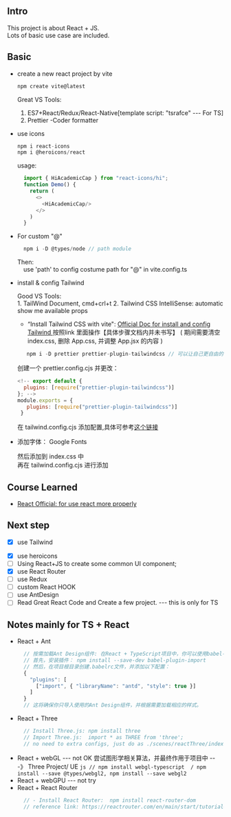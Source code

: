 ## Intro

This project is about React + JS.<br/>
Lots of basic use case are included.

## Basic

- create a new react project by vite

  ```js
  npm create vite@latest
  ```
  Great VS Tools:
    1. ES7+React/Redux/React-Native[template script: "tsrafce" --- For TS]
    2. Prettier -Coder formatter

- use icons

  ```js
  npm i react-icons
  npm i @heroicons/react
  ```
  usage:
  ```js
    import { HiAcademicCap } from "react-icons/hi";
    function Demo() {
      return (
        <>
          <HiAcademicCap/>
        </>
      )
    }
  ```

- For custom "@"

  ```js
    npm i -D @types/node // path module
  ```
  Then:<br/>
   &emsp;use 'path' to config costume path for "@" in vite.config.ts<br/>

- install & config Tailwind

   Good VS Tools:<br/>
      1. TailWind Document, cmd+crl+t
      2. Tailwind CSS IntelliSense: automatic show me available props

   - “Install Tailwind CSS with vite": [ Official Doc for install and config Tailwind ](https://tailwindcss.com/docs/guides/vite)
   按照link 里面操作【具体步骤文档内并未书写】 ( 期间需要清空 index.css, 删除 App.css, 并调整 App.jsx 的内容  )

   ```js
      npm i -D prettier prettier-plugin-tailwindcss // 可以让自己更自由的书写 tailwind，不必必须按照 tailwind 要求的顺序书写
   ```
  创建一个 prettier.config.cjs
  并更改：
  ```js
  <!-- export default {
    plugins: [require("prettier-plugin-tailwindcss")]
  }; -->
  module.exports = {
     plugins: [require("prettier-plugin-tailwindcss")]
   }
  ```
  在 tailwind.config.cjs 添加配置,具体可参考[这个链接](https://tailwindcss.com/docs/theme)

- 添加字体： Google Fonts

  然后添加到 index.css 中<br/>
  再在 tailwind.config.cjs 进行添加

## Course Learned

- [React Official: for use react more properly](https://m.bilibili.com/video/BV1Gg4y1x7x1?buvid=ZD47AAD4FC1A8B624C5B9FADDC71DC9A91CF&is_story_h5=false&mid=Zs5WXF9Y%2BWido8d1kCdpvA%3D%3D&p=1&plat_id=114&share_from=ugc&share_medium=iphone&share_plat=ios&share_session_id=15C54BD8-277C-4F8B-92E4-D13A10A2E1F3&share_source=WEIXIN&share_tag=s_i&timestamp=1689293233&unique_k=DCg1mlI&up_id=646421368&code=061dwOkl2pFYKb4h6ynl2Em2yI3dwOkB&state=)

## Next step

- [x] use Tailwind
<!-- - [ ] use Framer Motion -->
- [x] use heroicons
- [ ] Using React+JS to create some common UI component;
- [x] use React Router
- [ ] use Redux
- [ ] custom React HOOK
- [ ] use AntDesign
- [ ] Read Great React Code and Create a few project. --- this is only for TS

## Notes mainly for TS + React


-  React + Ant
      ```js
        // 按需加载Ant Design组件: 在React + TypeScript项目中，你可以使用babel-plugin-import插件来按需加载Ant Design组件。
        // 首先，安装插件： npm install --save-dev babel-plugin-import
        // 然后，在项目根目录创建.babelrc文件，并添加以下配置：
        {
          "plugins": [
            ["import", { "libraryName": "antd", "style": true }]
          ]
        }
        // 这将确保你只导入使用的Ant Design组件，并根据需要加载相应的样式。
      ```
-  React + Three
      ```js
        // Install Three.js: npm install three
        // Import Three.js:  import * as THREE from 'three';
        // no need to extra configs, just do as ./scenes/reactThree/index.tsx
      ```
- React + webGL --- not OK
      尝试图形学相关算法，并最终作用于项目中 ---》 Three Project/ UE
      ```js
        // npm install webgl-typescript  / npm install --save @types/webgl2, npm install --save webgl2
      ```
-  React + webGPU --- not try
-  React + React Router
    ```js
      // - Install React Router:  npm install react-router-dom
      // reference link: https://reactrouter.com/en/main/start/tutorial#client-side-routing [里面的import { getContacts } from "../contacts"; 我非常疑惑，哪里来的？？？--明天看看是否能找到源码]
    ```

